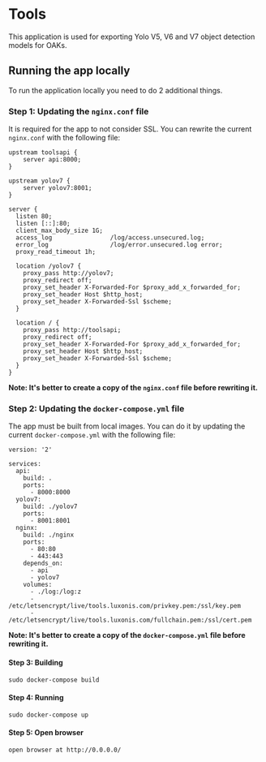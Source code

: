 # Tools

This application is used for exporting Yolo V5, V6 and V7 object detection models for OAKs.

## Running the app locally
To run the application locally you need to do 2 additional things.
### Step 1: Updating the `nginx.conf` file
It is required for the app to not consider SSL. You can rewrite the current `nginx.conf` with the following file: 
```
upstream toolsapi {
    server api:8000;
}

upstream yolov7 {
    server yolov7:8001;
}

server {
  listen 80;
  listen [::]:80;
  client_max_body_size 1G;
  access_log                /log/access.unsecured.log;
  error_log                 /log/error.unsecured.log error;
  proxy_read_timeout 1h;

  location /yolov7 {
    proxy_pass http://yolov7;
    proxy_redirect off;
    proxy_set_header X-Forwarded-For $proxy_add_x_forwarded_for;
    proxy_set_header Host $http_host;
    proxy_set_header X-Forwarded-Ssl $scheme; 
  }

  location / {
    proxy_pass http://toolsapi;
    proxy_redirect off;
    proxy_set_header X-Forwarded-For $proxy_add_x_forwarded_for;
    proxy_set_header Host $http_host;
    proxy_set_header X-Forwarded-Ssl $scheme;
  }
}
```

**Note: It's better to create a copy of the `nginx.conf` file before rewriting it.**

### Step 2: Updating the `docker-compose.yml` file
The app must be built from local images. You can do it by updating the current `docker-compose.yml` with the following file:
```
version: '2'

services:
  api:
    build: .
    ports:
      - 8000:8000
  yolov7:
    build: ./yolov7
    ports:
      - 8001:8001
  nginx:
    build: ./nginx
    ports:
      - 80:80
      - 443:443
    depends_on:
      - api
      - yolov7
    volumes:
      - ./log:/log:z
      - /etc/letsencrypt/live/tools.luxonis.com/privkey.pem:/ssl/key.pem
      - /etc/letsencrypt/live/tools.luxonis.com/fullchain.pem:/ssl/cert.pem
```

**Note: It's better to create a copy of the `docker-compose.yml` file before rewriting it.**

#### Step 3: Building
```sudo docker-compose build```

#### Step 4: Running
```sudo docker-compose up```

#### Step 5: Open browser
```open browser at http://0.0.0.0/```